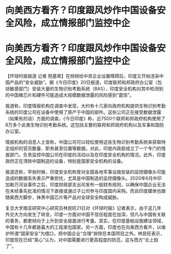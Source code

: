 # 向美西方看齐？印度跟风炒作中国设备安全风险，成立情报部门监控中企

# 向美西方看齐？印度跟风炒作中国设备安全风险，成立情报部门监控中企

【环球时报报道 记者
苑基荣】在频频给中资企业设置障碍后，印度又开始渲染中国产品的“安全威胁”。据《今日印度》20日报道，印度联邦和邦政府办公室（包括敏感部门）安装大量的生物识别考勤系统（BAS），印度安全机构对其中检测到的中国微芯片和硬件可能造成大规模数据泄露的风险感到“震惊”。

报道称，印度情报机构在调查中发现，大约有十几家向政府机构提供生物识别考勤系统的印度公司在设备中使用了原产于中国的部件。这些公司正在接受数据泄露（如果有的话）方面的调查。《今日印度》称，近7500个联邦和邦政府机构使用了8万多个此类生物识别考勤系统。这包括主要的联邦和邦政府机构以及军事和国防办公室。

情报机构的消息人士宣称，中国公司可以轻松使用这些生物识别考勤系统来获取特定组织的官员数量、职务甚至位置等数据。对此，印度内政部成立了一个专门的情报部门，负责监控中国公司在印度的活动以及在印度安全机构的情况。此外，印度政府正在清除中国制造的设备，特别是国家安全机构的设备。

报道还称，早些时候，印度安全机构曾对全国各地军事设施安装的监控摄像头可能造成的数据丢失表示严重担忧，尤其是中国制造的监控摄像头。2020年6月中印加勒万河谷事件之后，印度财政部支出司发布一般财务规则，以确保中国企业无法在未经事先批准的情况下直接或通过子公司参与印度国内采购。而且印度媒体也跟随美西方脚步，抹黑中国芯片等产品对全球安全构成威胁。

复旦大学南亚研究中心研究员林民旺21日对《环球时报》记者表示，由于这几年外交大方向发生了转变，印度一方面对中国不信任程度在加深，但凡与中国有关联的事务，都更倾向于上升到安全层面进行考量。其实，在印度基础设施建设领域，中国有十几年都是最大的工程承包国家。另一方面，印度也在向美西方看齐，以维护所谓“国家安全”为借口，把中国企业“合理”排除在本国项目之外。林民旺表示，印度现在已经“真心”认为，对中国需要进行更高程度的防范，这与西方“合上拍了”。

